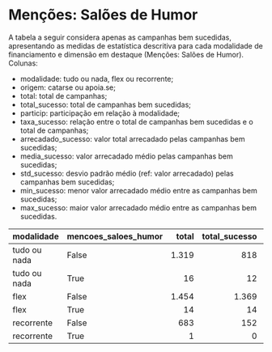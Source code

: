 # Menções: Salões de Humor

A tabela a seguir considera apenas as campanhas bem sucedidas, apresentando as medidas
de estatística descritiva para cada modalidade de financiamento e dimensão em destaque
(Menções: Salões de Humor). Colunas:
- modalidade: tudo ou nada, flex ou recorrente;
- origem: catarse ou apoia.se;
- total: total de campanhas;
- total_sucesso: total de campanhas bem sucedidas;
- particip: participação em relação à modalidade;
- taxa_sucesso: relação entre o total de campanhas bem sucedidas e o total de campanhas;
- arrecadado_sucesso: valor total arrecadado pelas campanhas bem sucedidas;
- media_sucesso: valor arrecadado médio pelas campanhas bem sucedidas;
- std_sucesso: desvio padrão médio (ref: valor arrecadado) pelas campanhas bem sucedidas;
- min_sucesso: menor valor arrecadado médio entre as campanhas bem sucedidas;
- max_sucesso: maior valor arrecadado médio entre as campanhas bem sucedidas.


| modalidade   | mencoes_saloes_humor   |   total |   total_sucesso |   particip |   taxa_sucesso |   arrecadado_sucesso |   media_sucesso |   std_sucesso |   min_sucesso |   max_sucesso |
|:-------------|:-----------------------|--------:|----------------:|-----------:|---------------:|---------------------:|----------------:|--------------:|--------------:|--------------:|
| tudo ou nada | False                  |    1.319 |             818 |     9.880,1 |         6.201,7 |          23.900.709,90 |        29.218,47 |      45.235,92 |         41,82 |     679.297,66 |
| tudo ou nada | True                   |      16 |              12 |      119,9 |         7.500,0 |            162.569,93 |        13.547,49 |      10.287,95 |        459,39 |      29.349,35 |
| flex         | False                  |    1.454 |            1.369 |     9.904,6 |         9.415,4 |          18.218.816,15 |        13.308,12 |      34.075,01 |         10,77 |     708.972,78 |
| flex         | True                   |      14 |              14 |       95,4 |        10.000,0 |            143.315,79 |        10.236,84 |      15.061,82 |         88,75 |      50.948,86 |
| recorrente   | False                  |     683 |             152 |     9.985,4 |         2.225,5 |             43.186,96 |          284,12 |        650,58 |          1,09 |       5.087,08 |
| recorrente   | True                   |       1 |               0 |       14,6 |            0,0 |                 0,00 |            0,00 |          0,00 |          0,00 |          0,00 |
